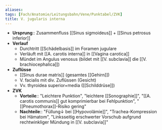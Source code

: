 ```yaml
---
aliases: 
tags: [Fach/Anatomie/Leitungsbahn/Vene/Punktabel/ZVK]
title: V. jugularis interna
---
```

- **Ursprung**:: Zusammenfluss [[Sinus sigmoideus]] + [[Sinus petrosus inferior]]
- **Verlauf**
	- Durchtritt [[Schädelbasis]] im Foramen jugulare
	- Verläuft mit [[A. carotis interna]] in [[Vagina carotica]] 
	- Mündet im Angulus venosus (bildet mit [[V. subclavia]] die [[V. brachiocephalica]])
- **Zuflüsse**
	- [[Sinus durae matris]] (gesamtes [[Gehirn]])
	- V. facialis mit div. Zuflüssen (Gesicht)
	- Vv. thyroidea superior+media ([[Schilddrüse]])
- **ZVK**
	- **Vorteile**:: "Leichtere Punktion", "leichtere [[Sonographie]]", "[[A. carotis communis]] gut komprimierbar bei Fehlpunktion", "[[Pneumothorax]]-Risiko gering"
	- **Nachteile**:: "Füllung↓ bei [[Hypovolämie]]", "Trachea-Kompression bei Hämatom", "Linksseitig erschwerter Vorschub aufgrund rechtwinkliger Mündung in [[V. subclavia]]"
